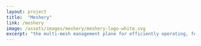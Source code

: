 ```yaml
---
layout: project
title:  "Meshery"
link: /meshery
image: /assets/images/meshery/meshery-logo-white.svg
excerpt: "the multi-mesh management plane for efficiently operating, federating and tuning service meshes."
---
```

